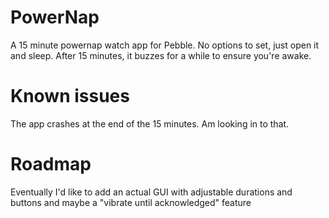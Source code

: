 PowerNap
========

A 15 minute powernap watch app for Pebble. No options to set, just open it and sleep. After 15 minutes, it buzzes for a while to ensure you're awake.

Known issues
============

The app crashes at the end of the 15 minutes. Am looking in to that.

Roadmap
=======

Eventually I'd like to add an actual GUI with adjustable durations and buttons and maybe a "vibrate until acknowledged" feature
